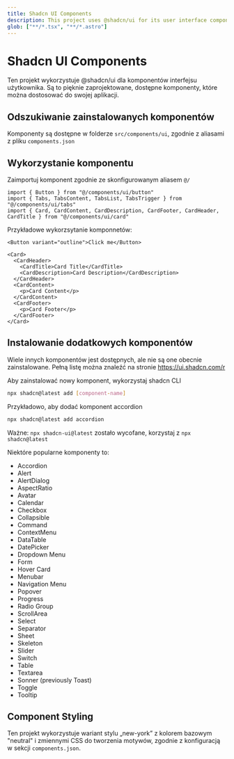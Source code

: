 ```yaml
---
title: Shadcn UI Components
description: This project uses @shadcn/ui for its user interface components.
glob: ["**/*.tsx", "**/*.astro"]
---
```

# Shadcn UI Components

Ten projekt wykorzystuje @shadcn/ui dla komponentów interfejsu użytkownika. Są to pięknie zaprojektowane, dostępne komponenty, które można dostosować do swojej aplikacji.

## Odszukiwanie zainstalowanych komponentów

Komponenty są dostępne w folderze `src/components/ui`, zgodnie z aliasami z pliku `components.json`

## Wykorzystanie komponentu

Zaimportuj komponent zgodnie ze skonfigurowanym aliasem `@/`

```tsx
import { Button } from "@/components/ui/button"
import { Tabs, TabsContent, TabsList, TabsTrigger } from "@/components/ui/tabs"
import { Card, CardContent, CardDescription, CardFooter, CardHeader, CardTitle } from "@/components/ui/card"
```

Przykładowe wykorzsytanie komponnetów:

```tsx
<Button variant="outline">Click me</Button>

<Card>
  <CardHeader>
    <CardTitle>Card Title</CardTitle>
    <CardDescription>Card Description</CardDescription>
  </CardHeader>
  <CardContent>
    <p>Card Content</p>
  </CardContent>
  <CardFooter>
    <p>Card Footer</p>
  </CardFooter>
</Card>
```

## Instalowanie dodatkowych komponentów

Wiele innych komponentów jest dostępnych, ale nie są one obecnie zainstalowane. Pełną listę można znaleźć na stronie https://ui.shadcn.com/r

Aby zainstalować nowy komponent, wykorzystaj shadcn CLI


```bash
npx shadcn@latest add [component-name]
```

Przykładowo, aby dodać komponent accordion

```bash
npx shadcn@latest add accordion
```

Ważne: `npx shadcn-ui@latest` zostało wycofane, korzystaj z `npx shadcn@latest`

Niektóre popularne komponenty to:

- Accordion
- Alert
- AlertDialog
- AspectRatio
- Avatar
- Calendar
- Checkbox
- Collapsible
- Command
- ContextMenu
- DataTable
- DatePicker
- Dropdown Menu
- Form
- Hover Card
- Menubar
- Navigation Menu
- Popover
- Progress
- Radio Group
- ScrollArea
- Select
- Separator
- Sheet
- Skeleton
- Slider
- Switch
- Table
- Textarea
- Sonner (previously Toast)
- Toggle
- Tooltip

## Component Styling

Ten projekt wykorzystuje wariant stylu „new-york” z kolorem bazowym "neutral" i zmiennymi CSS do tworzenia motywów, zgodnie z konfiguracją w sekcji `components.json`.
